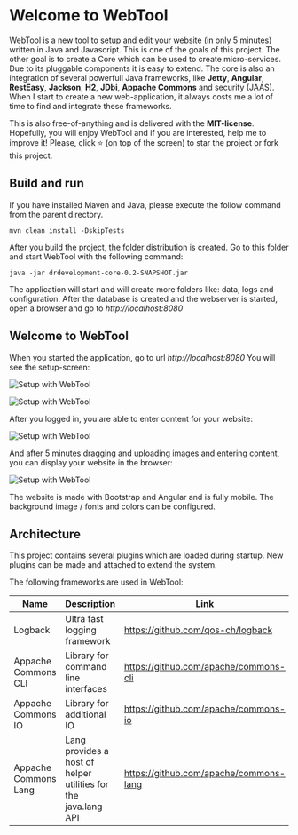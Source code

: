 # Welcome to WebTool
WebTool is a new tool to setup and edit your website (in only 5 minutes) written in Java and Javascript. This is one of the goals of this project. The other goal is to create a Core which can be used to create micro-services. Due to its pluggable components it is easy to extend.
The core is also an integration of several powerfull Java frameworks, like **Jetty**, **Angular**, **RestEasy**, **Jackson**, **H2**, **JDbi**, **Appache Commons** and security (JAAS). When I start to create a new web-application, it always costs me a lot of time to find and integrate these frameworks.

This is also free-of-anything and is delivered with the **MIT-license**. Hopefully, you will enjoy WebTool and if you are interested, help me to improve it! Please, click :star: (on top of the screen) to star the project or fork this project. 

## Build and run
If you have installed Maven and Java, please execute the follow command from the parent directory.
```
mvn clean install -DskipTests
```
After you build the project, the folder distribution is created. Go to this folder and start WebTool with the following command:
```
java -jar drdevelopment-core-0.2-SNAPSHOT.jar
```
The application will start and will create more folders like: data, logs and configuration. After the database is created and the webserver is started, open a browser and go to *http://localhost:8080*

## Welcome to WebTool
When you started the application, go to url *http://localhost:8080*
You will see the setup-screen:

![Setup with WebTool](http://www.drdevelopment.org/static/images/setup.png)

![Setup with WebTool](http://www.drdevelopment.org/static/images/login.png)

After you logged in, you are able to enter content for your website:

![Setup with WebTool](http://www.drdevelopment.org/static/images/paragraph.png)

And after 5 minutes dragging and uploading images and entering content, you can display your website in the browser:

![Setup with WebTool](http://www.drdevelopment.org/static/images/website.png)

The website is made with Bootstrap and Angular and is fully mobile. The background image / fonts and colors can be configured.

## Architecture

This project contains several plugins which are loaded during startup. New plugins can be made and attached to extend the system.

The following frameworks are used in WebTool:

| Name                 | Description                                             | Link                                    |
| -------------------- | ------------------------------------------------------- | --------------------------------------- |
| Logback              | Ultra fast logging framework                            | https://github.com/qos-ch/logback       |
| Appache Commons CLI  | Library for command line interfaces                     | https://github.com/apache/commons-cli   |
| Appache Commons IO   | Library for additional IO                               | https://github.com/apache/commons-io    |
| Appache Commons Lang | Lang provides a host of helper utilities for the java.lang API                            | https://github.com/apache/commons-lang  |
